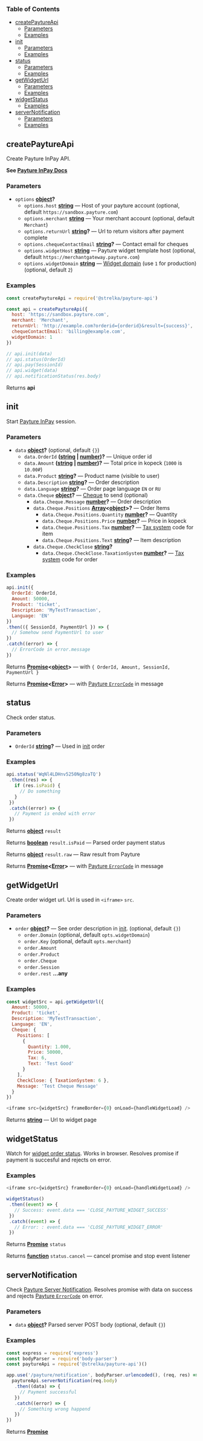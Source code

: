 <!-- Generated by documentation.js. Update this documentation by updating the source code. -->

### Table of Contents

-   [createPaytureApi][1]
    -   [Parameters][2]
    -   [Examples][3]
-   [init][4]
    -   [Parameters][5]
    -   [Examples][6]
-   [status][7]
    -   [Parameters][8]
    -   [Examples][9]
-   [getWidgetUrl][10]
    -   [Parameters][11]
    -   [Examples][12]
-   [widgetStatus][13]
    -   [Examples][14]
-   [serverNotification][15]
    -   [Parameters][16]
    -   [Examples][17]

## createPaytureApi

Create Payture InPay API.

**See [Payture InPay Docs][18]**

### Parameters

-   `options` **[object][19]?** 
    -   `options.host` **[string][20]** — Host of your payture account (optional, default `https://sandbox.payture.com`)
    -   `options.merchant` **[string][20]** — Your merchant account (optional, default `Merchant`)
    -   `options.returnUrl` **[string][20]?** — Url to return visitors after payment complete
    -   `options.chequeContactEmail` **[string][20]?** — Contact email for cheques
    -   `options.widgetHost` **[string][20]** — Payture widget template host (optional, default `https://merchantgateway.payture.com`)
    -   `options.widgetDomain` **[string][20]** — [Widget domain][21] (use `1` for production) (optional, default `2`)

### Examples

```javascript
const createPaytureApi = require('@strelka/payture-api')

const api = createPaytureApi({
  host: 'https://sandbox.payture.com',
  merchant: 'Merchant',
  returnUrl: 'http://example.com?orderid={orderid}&result={success}',
  chequeContactEmail: 'billing@example.com',
  widgetDomain: 1
})

// api.init(data)
// api.status(OrderId)
// api.pay(SessionId)
// api.widget(data)
// api.notificationStatus(res.body)
```

Returns **api** 

## init

Start [Payture InPay][22] session.

### Parameters

-   `data` **[object][19]?**  (optional, default `{}`)
    -   `data.OrderId` **([string][20] \| [number][23])?** — Unique order id
    -   `data.Amount` **([string][20] \| [number][23])?** — Total price in kopeck (`1000` is `10.00₽`)
    -   `data.Product` **[string][20]?** — Product name (visible to user)
    -   `data.Description` **[string][20]?** — Order description
    -   `data.Language` **[string][20]?** — Order page language `EN` or `RU`
    -   `data.Cheque` **[object][19]?** — [Cheque][24] to send (optional)
        -   `data.Cheque.Message` **[number][23]?** — Order description
        -   `data.Cheque.Positions` **[Array][25]&lt;[object][19]>?** — Order Items
            -   `data.Cheque.Positions.Quantity` **[number][23]?** — Quantity
            -   `data.Cheque.Positions.Price` **[number][23]?** — Price in kopeck
            -   `data.Cheque.Positions.Tax` **[number][23]?** — [Tax system][26] code for item
            -   `data.Cheque.Positions.Text` **[string][20]?** — Item description
        -   `data.Cheque.CheckClose` **[string][20]?** 
            -   `data.Cheque.CheckClose.TaxationSystem` **[number][23]?** — [Tax system][26] code for order

### Examples

```javascript
api.init({
  OrderId: OrderId,
  Amount: 50000,
  Product: 'ticket',
  Description: 'MyTestTransaction',
  Language: 'EN'
})
.then(({ SessionId, PaymentUrl }) => {
  // Somehow send PaymentUrl to user
})
.catch((error) => {
  // ErrorCode in error.message
})
```

Returns **[Promise][27]&lt;[object][19]>** — with `{ OrderId, Amount, SessionId, PaymentUrl }`

Returns **[Promise][27]&lt;[Error][28]>** — with [Payture `ErrorCode`][29] in message

## status

Check order status.

### Parameters

-   `OrderId` **[string][20]?** — Used in [init][4] order

### Examples

```javascript
api.status('WqNl4LDHnv5250Ng8zaTQ')
 .then((res) => {
   if (res.isPaid) {
     // Do something
   }
 })
 .catch((error) => {
   // Payment is ended with error
 })
```

Returns **[object][19]** `result`

Returns **[boolean][30]** `result.isPaid` — Parsed order payment status

Returns **[object][19]** `result.raw` — Raw result from Payture

Returns **[Promise][27]&lt;[Error][28]>** — with [Payture `ErrorCode`][29] in message

## getWidgetUrl

Create order widget url. Url is used in `<iframe>` `src`.

### Parameters

-   `order` **[object][19]?** — See order description in [init][4]. (optional, default `{}`)
    -   `order.Domain`   (optional, default `opts.widgetDomain`)
    -   `order.Key`   (optional, default `opts.merchant`)
    -   `order.Amount`  
    -   `order.Product`  
    -   `order.Cheque`  
    -   `order.Session`  
    -   `order.rest` **...any** 

### Examples

```javascript
const widgetSrc = api.getWidgetUrl({
  Amount: 50000,
  Product: 'ticket',
  Description: 'MyTestTransaction',
  Language: 'EN',
  Cheque: {
    Positions: [
      {
        Quantity: 1.000,
        Price: 50000,
        Tax: 6,
        Text: 'Test Good'
      }
    ],
    CheckClose: { TaxationSystem: 6 },
    Message: 'Test Cheque Message'
  }
})
```

```javascript
<iframe src={widgetSrc} frameBorder={0} onLoad={handleWidgetLoad} />
```

Returns **[string][20]** — Url to widget page

## widgetStatus

Watch for [widget order status][31].
Works in browser. Resolves promise if payment is succesful and rejects on error.

### Examples

```javascript
<iframe src={widgetSrc} frameBorder={0} onLoad={handleWidgetLoad} />
```

```javascript
widgetStatus()
 .then((event) => {
   // Success: event.data === 'CLOSE_PAYTURE_WIDGET_SUCCESS'
 })
 .catch((event) => {
   // Error: : event.data === 'CLOSE_PAYTURE_WIDGET_ERROR'
 })
```

Returns **[Promise][27]** `status`

Returns **[function][32]** `status.cancel` — cancel promise and stop event listener

## serverNotification

Check [Payture Server Notification][33].
Resolves promise with data on success and rejects [Payture `ErrorCode`][29] on error.

### Parameters

-   `data` **[object][19]?** Parsed server POST body (optional, default `{}`)

### Examples

```javascript
const express = require('express')
const bodyParser = require('body-parser')
const paytureApi = require('@strelka/payture-api')()

app.use('/payture/notification', bodyParser.urlencoded(), (req, res) => {
  paytureApi.serverNotification(req.body)
   .then((data) => {
     // Payment successful
   })
   .catch((error) => {
     // Something wrong happend
   })
})
```

Returns **[Promise][27]** 

[1]: #createpaytureapi

[2]: #parameters

[3]: #examples

[4]: #init

[5]: #parameters-1

[6]: #examples-1

[7]: #status

[8]: #parameters-2

[9]: #examples-2

[10]: #getwidgeturl

[11]: #parameters-3

[12]: #examples-3

[13]: #widgetstatus

[14]: #examples-4

[15]: #servernotification

[16]: #parameters-4

[17]: #examples-5

[18]: https://payture.com/api#inpay_

[19]: https://developer.mozilla.org/docs/Web/JavaScript/Reference/Global_Objects/Object

[20]: https://developer.mozilla.org/docs/Web/JavaScript/Reference/Global_Objects/String

[21]: https://payture.com/api#widget-docs_widget-params_

[22]: https://payture.com/api#inpay_init_

[23]: https://developer.mozilla.org/docs/Web/JavaScript/Reference/Global_Objects/Number

[24]: https://payture.com/api#kassy-fz54_cheque-format-with-payment_

[25]: https://developer.mozilla.org/docs/Web/JavaScript/Reference/Global_Objects/Array

[26]: https://payture.com/api#kassy-fz54_cheque-status_

[27]: https://developer.mozilla.org/docs/Web/JavaScript/Reference/Global_Objects/Promise

[28]: https://developer.mozilla.org/docs/Web/JavaScript/Reference/Global_Objects/Error

[29]: https://payture.com/api#error-codes_

[30]: https://developer.mozilla.org/docs/Web/JavaScript/Reference/Global_Objects/Boolean

[31]: https://payture.com/api#widget-docs_workflow_

[32]: https://developer.mozilla.org/docs/Web/JavaScript/Reference/Statements/function

[33]: https://payture.com/api#notifications_

